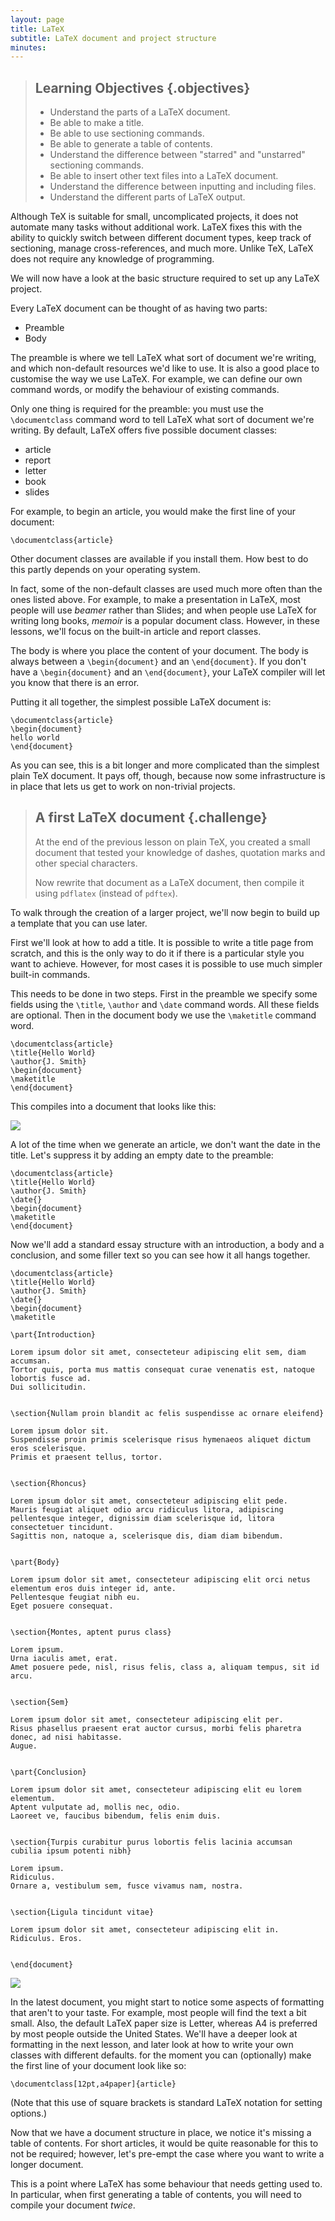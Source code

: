 ```yaml
---
layout: page
title: LaTeX
subtitle: LaTeX document and project structure
minutes: 
---
```


> ## Learning Objectives {.objectives}
>
> * Understand the parts of a LaTeX document.
> * Be able to make a title.
> * Be able to use sectioning commands.
> * Be able to generate a table of contents.
> * Understand the difference between "starred" and "unstarred" sectioning commands.
> * Be able to insert other text files into a LaTeX document.
> * Understand the difference between inputting and including files.
> * Understand the different parts of LaTeX output.

Although TeX is suitable for small, uncomplicated projects,
it does not automate many tasks without additional work.
LaTeX fixes this with the ability to quickly switch between different document types,
keep track of sectioning, manage cross-references, and much more.
Unlike TeX, LaTeX does not require any knowledge of programming.

We will now have a look at the basic structure required to set up any LaTeX project.

Every LaTeX document can be thought of as having two parts:

* Preamble
* Body

The preamble is where we tell LaTeX what sort of document we're writing, 
and which non-default resources we'd like to use.
It is also a good place to customise the way we use LaTeX.
For example, we can define our own command words,
or modify the behaviour of existing commands.

Only one thing is required for the preamble:
you must use the `\documentclass` command word to tell LaTeX what sort of
document we're writing.
By default, LaTeX offers five possible document classes:

* article
* report
* letter
* book
* slides

For example, to begin an article, you would make the first line of your document:

~~~ {.tex}
\documentclass{article}
~~~

Other document classes are available if you install them.
How best to do this partly depends on your operating system.

In fact, some of the non-default classes are used much more often than the ones listed above.
For example, to make a presentation in LaTeX, most people will use *beamer* rather than Slides;
and when people use LaTeX for writing long books, *memoir* is a popular document class.
However, in these lessons, we'll focus on the built-in article and report classes.

The body is where you place the content of your document.
The body is always between a `\begin{document}` and an `\end{document}`.
If you don't have a `\begin{document}` and an `\end{document}`,
your LaTeX compiler will let you know that there is an error.

Putting it all together, the simplest possible LaTeX document is:

~~~ {.tex}
\documentclass{article}
\begin{document}
hello world
\end{document}
~~~

As you can see, this is a bit longer and more complicated than the simplest plain TeX document.
It pays off, though, because now some infrastructure is in place that lets
us get to work on non-trivial projects.

> ## A first LaTeX document {.challenge}
> 
> At the end of the previous lesson on plain TeX,
> you created a small document that tested your knowledge
> of dashes, quotation marks and other special characters.
> 
> Now rewrite that document as a LaTeX document,
> then compile it using `pdflatex` (instead of `pdftex`).

To walk through the creation of a larger project,
we'll now begin to build up a template that you can use later.

First we'll look at how to add a title.
It is possible to write a title page from scratch, and this is the only way to
do it if there is a particular style you want to achieve.
However, for most cases it is possible to use much simpler built-in commands.

This needs to be done in two steps.
First in the preamble we specify some fields using the `\title`, `\author` and `\date` command words.
All these fields are optional.
Then in the document body we use the `\maketitle` command word.

~~~ {.tex}
\documentclass{article}
\title{Hello World}
\author{J. Smith}
\begin{document}
\maketitle
\end{document}
~~~

This compiles into a document that looks like this:

![](fig/02-.png)

A lot of the time when we generate an article, we don't want the date in the title.
Let's suppress it by adding an empty date to the preamble:

~~~ {.tex}
\documentclass{article}
\title{Hello World}
\author{J. Smith}
\date{}
\begin{document}
\maketitle
\end{document}
~~~

Now we'll add a standard essay structure with an introduction,
a body and a conclusion, and some filler text so you can see how it all hangs together.

~~~ {.tex}
\documentclass{article}
\title{Hello World}
\author{J. Smith}
\date{}
\begin{document}
\maketitle

\part{Introduction}

Lorem ipsum dolor sit amet, consecteteur adipiscing elit sem, diam accumsan.
Tortor quis, porta mus mattis consequat curae venenatis est, natoque lobortis fusce ad.
Dui sollicitudin.


\section{Nullam proin blandit ac felis suspendisse ac ornare eleifend}

Lorem ipsum dolor sit.
Suspendisse proin primis scelerisque risus hymenaeos aliquet dictum eros scelerisque.
Primis et praesent tellus, tortor.


\section{Rhoncus}

Lorem ipsum dolor sit amet, consecteteur adipiscing elit pede.
Mauris feugiat aliquet odio arcu ridiculus litora, adipiscing pellentesque integer, dignissim diam scelerisque id, litora consectetuer tincidunt.
Sagittis non, natoque a, scelerisque dis, diam diam bibendum.


\part{Body}

Lorem ipsum dolor sit amet, consecteteur adipiscing elit orci netus elementum eros duis integer id, ante.
Pellentesque feugiat nibh eu.
Eget posuere consequat.


\section{Montes, aptent purus class}

Lorem ipsum.
Urna iaculis amet, erat.
Amet posuere pede, nisl, risus felis, class a, aliquam tempus, sit id arcu.


\section{Sem}

Lorem ipsum dolor sit amet, consecteteur adipiscing elit per.
Risus phasellus praesent erat auctor cursus, morbi felis pharetra donec, ad nisi habitasse.
Augue.


\part{Conclusion}

Lorem ipsum dolor sit amet, consecteteur adipiscing elit eu lorem elementum.
Aptent vulputate ad, mollis nec, odio.
Laoreet ve, faucibus bibendum, felis enim duis.


\section{Turpis curabitur purus lobortis felis lacinia accumsan cubilia ipsum potenti nibh}

Lorem ipsum.
Ridiculus.
Ornare a, vestibulum sem, fusce vivamus nam, nostra.


\section{Ligula tincidunt vitae}

Lorem ipsum dolor sit amet, consecteteur adipiscing elit in. Ridiculus. Eros.


\end{document}
~~~

![](fig/02-.png)


In the latest document, you might start to notice some aspects of formatting
that aren't to your taste.
For example, most people will find the text a bit small.
Also, the default LaTeX paper size is Letter,
whereas A4 is preferred by most people outside the United States.
We'll have a deeper look at formatting in the next lesson,
and later look at how to write your own classes with different defaults.
for the moment you can (optionally) make the first line of your document look like so:

~~~ {.tex}
\documentclass[12pt,a4paper]{article}
~~~

(Note that this use of square brackets is standard LaTeX notation for setting options.)

Now that we have a document structure in place, we notice it's missing a table of contents.
For short articles, it would be quite reasonable for this to not be required;
however, let's pre-empt the case where you want to write a longer document.

This is a point where LaTeX has some behaviour that needs getting used to.
In particular, when first generating a table of contents,
you will need to compile your document *twice*.
